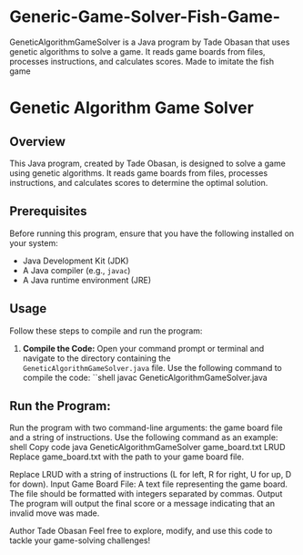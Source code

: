 # Generic-Game-Solver-Fish-Game-
GeneticAlgorithmGameSolver is a Java program by Tade Obasan that uses genetic algorithms to solve a game. It reads game boards from files, processes instructions, and calculates scores. Made to imitate the fish game
# Genetic Algorithm Game Solver

## Overview
This Java program, created by Tade Obasan, is designed to solve a game using genetic algorithms. It reads game boards from files, processes instructions, and calculates scores to determine the optimal solution.

## Prerequisites
Before running this program, ensure that you have the following installed on your system:
- Java Development Kit (JDK)
- A Java compiler (e.g., `javac`)
- A Java runtime environment (JRE)

## Usage
Follow these steps to compile and run the program:

1. **Compile the Code:**
   Open your command prompt or terminal and navigate to the directory containing the `GeneticAlgorithmGameSolver.java` file. Use the following command to compile the code:
   ``shell
   javac GeneticAlgorithmGameSolver.java
## Run the Program:
Run the program with two command-line arguments: the game board file and a string of instructions. Use the following command as an example:
shell
Copy code
java GeneticAlgorithmGameSolver game_board.txt LRUD
Replace game_board.txt with the path to your game board file.

Replace LRUD with a string of instructions (L for left, R for right, U for up, D for down).
Input
Game Board File: A text file representing the game board. The file should be formatted with integers separated by commas.
Output
The program will output the final score or a message indicating that an invalid move was made.

Author
Tade Obasan
Feel free to explore, modify, and use this code to tackle your game-solving challenges!
